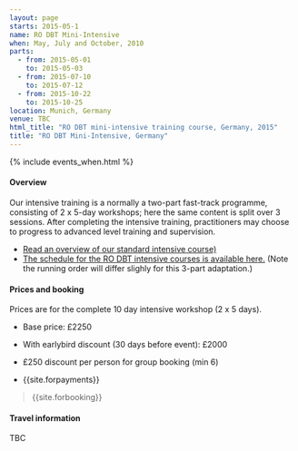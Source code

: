 ```yaml
---
layout: page
starts: 2015-05-1
name: RO DBT Mini-Intensive
when: May, July and October, 2010
parts:
  - from: 2015-05-01
    to: 2015-05-03
  - from: 2015-07-10
    to: 2015-07-12
  - from: 2015-10-22
    to: 2015-10-25
location: Munich, Germany
venue: TBC
html_title: "RO DBT mini-intensive training course, Germany, 2015"
title: "RO DBT Mini-Intensive, Germany"
---
```



{% include events_when.html %}




#### Overview

Our intensive training is a normally a two-part fast-track programme, consisting of 2 x 5-day workshops; here the same content is split over 3 sessions. After completing the intensive training, practitioners may choose to progress to advanced level training and supervision.

- [Read an overview of our standard intensive course)](/training/intensive.html)
- [The schedule for the RO DBT intensive courses is available here.](/training/intensive/timetable.html) (Note the running order will differ slighly for this 3-part adaptation.)


#### Prices and booking

Prices are for the complete 10 day intensive workshop (2 x 5 days).

- Base price: £2250
- With earlybird discount (30 days before event): £2000

- £250 discount per person for group booking (min 6)
- {{site.forpayments}}

> {{site.forbooking}}

#### Travel information

TBC
